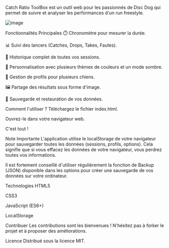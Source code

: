 Catch Ratio ToolBox est un outil web pour les passionnés de Disc Dog qui permet de suivre et analyser les performances d'un run freestyle.

![image](https://github.com/user-attachments/assets/e63fd174-c5f7-4880-a402-c816762289aa)


Fonctionnalités Principales
⏱️ Chronomètre pour mesurer la durée.

📊 Suivi des lancers (Catches, Drops, Takes, Fautes).

📜 Historique complet de toutes vos sessions.

🎨 Personnalisation avec plusieurs thèmes de couleurs et un mode sombre.

🐶 Gestion de profils pour plusieurs chiens.

🖼️ Partage des résultats sous forme d'image.

💾 Sauvegarde et restauration de vos données.

Comment l'utiliser ?
Téléchargez le fichier index.html.

Ouvrez-le dans votre navigateur web.

C'est tout ! 

Note Importante
L'application utilise le localStorage de votre navigateur pour sauvegarder toutes les données (sessions, profils, options). Cela signifie que si vous effacez les données de votre navigateur, vous perdrez toutes vos informations.

Il est fortement conseillé d'utiliser régulièrement la fonction de Backup (JSON) disponible dans les options pour créer une sauvegarde de vos données sur votre ordinateur.

Technologies
HTML5

CSS3

JavaScript (ES6+)

LocalStorage

Contribuer
Les contributions sont les bienvenues ! N'hésitez pas à forker le projet et à proposer des améliorations.

Licence
Distribué sous la licence MIT.
